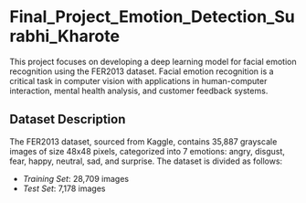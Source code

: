 # Final_Project_Emotion_Detection_Surabhi_Kharote

This project focuses on developing a deep learning model for facial emotion recognition using the FER2013 dataset. Facial emotion recognition is a critical task in computer vision with applications in human-computer interaction, mental health analysis, and customer feedback systems.

## Dataset Description
The FER2013 dataset, sourced from Kaggle, contains 35,887 grayscale images of size 48x48 pixels, categorized into 7 emotions: angry, disgust, fear, happy, neutral, sad, and surprise. The dataset is divided as follows:
- *Training Set*: 28,709 images
- *Test Set*: 7,178 images
